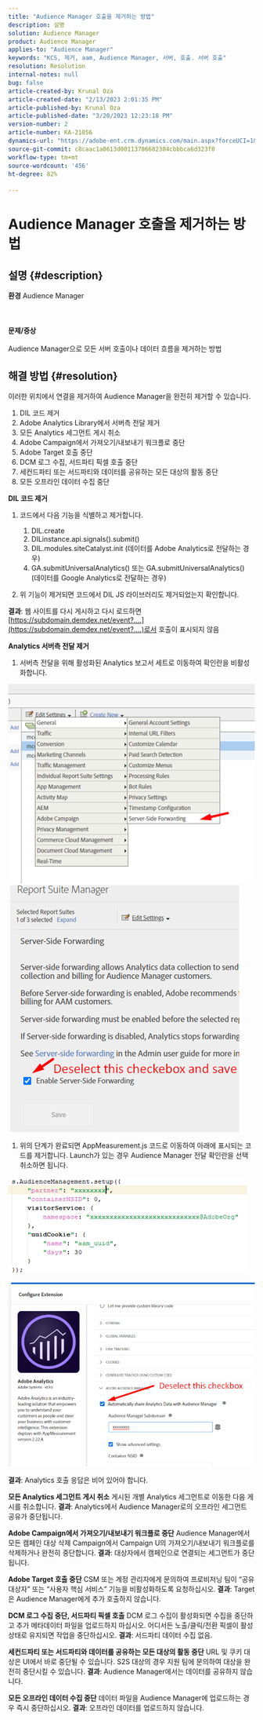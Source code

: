```yaml
---
title: "Audience Manager 호출을 제거하는 방법"
description: 설명
solution: Audience Manager
product: Audience Manager
applies-to: "Audience Manager"
keywords: "KCS, 제거, aam, Audience Manager, 서버, 호출. 서버 호출"
resolution: Resolution
internal-notes: null
bug: false
article-created-by: Krunal Oza
article-created-date: "2/13/2023 2:01:35 PM"
article-published-by: Krunal Oza
article-published-date: "3/20/2023 12:23:18 PM"
version-number: 2
article-number: KA-21056
dynamics-url: "https://adobe-ent.crm.dynamics.com/main.aspx?forceUCI=1&pagetype=entityrecord&etn=knowledgearticle&id=7560afe7-a6ab-ed11-aad1-6045bd006793"
source-git-commit: c8caac1a0613d00113786682304cbbbca6d323f0
workflow-type: tm+mt
source-wordcount: '456'
ht-degree: 82%

---
```


# Audience Manager 호출을 제거하는 방법

## 설명 {#description}

<b>환경</b>
Audience Manager
<br><br> <br><br><b>문제/증상</b><br><br>Audience Manager으로 모든 서버 호출이나 데이터 흐름을 제거하는 방법<br>

## 해결 방법 {#resolution}


이러한 위치에서 연결을 제거하여 Audience Manager을 완전히 제거할 수 있습니다.

1. DIL 코드 제거
2. Adobe Analytics Library에서 서버측 전달 제거
3. 모든 Analytics 세그먼트 게시 취소
4. Adobe Campaign에서 가져오기/내보내기 워크플로 중단
5. Adobe Target 호출 중단
6. DCM 로그 수집, 서드파티 픽셀 호출 중단
7. 세컨드파티 또는 서드파티와 데이터를 공유하는 모든 대상의 활동 중단
8. 모든 오프라인 데이터 수집 중단




<b>DIL 코드 제거</b>

1. 코드에서 다음 기능을 식별하고 제거합니다.

   1. DIL.create
   2. DILinstance.api.signals().submit()
   3. DIL.modules.siteCatalyst.init (데이터를 Adobe Analytics로 전달하는 경우)
   4. GA.submitUniversalAnalytics() 또는 GA.submitUniversalAnalytics() (데이터를 Google Analytics로 전달하는 경우)
2. 위 기능이 제거되면 코드에서 DIL JS 라이브러리도 제거되었는지 확인합니다.


<b>결과</b>: 웹 사이트를 다시 게시하고 다시 로드하면 [https://subdomain.demdex.net/event?....](https://subdomain.demdex.net/event?....)로서 호출이 표시되지 않음



<b>Analytics 서버측 전달 제거</b>

1. 서버측 전달을 위해 활성화된 Analytics 보고서 세트로 이동하여 확인란을 비활성화합니다.


![](assets/8a6b5fd5-676c-ed11-9562-6045bd006239.png) ![](assets/8d6b5fd5-676c-ed11-9562-6045bd006239.png)

1. 위의 단계가 완료되면 AppMeasurement.js 코드로 이동하여 아래에 표시되는 코드를 제거합니다. Launch가 있는 경우 Audience Manager 전달 확인란을 선택 취소하면 됩니다.


![](assets/8c6b5fd5-676c-ed11-9562-6045bd006239.png)             ![](assets/8b6b5fd5-676c-ed11-9562-6045bd006239.png)

<b>결과</b>: Analytics 호출 응답은 비어 있어야 합니다.

<b>모든 Analytics 세그먼트 게시 취소</b>
게시된 개별 Analytics 세그먼트로 이동한 다음 게시를 취소합니다.
<b>결과</b>: Analytics에서 Audience Manager로의 오프라인 세그먼트 공유가 중단됩니다.

<b>Adobe Campaign에서 가져오기/내보내기 워크플로 중단</b>
Audience Manager에서 모든 캠페인 대상 삭제
Campaign에서 Campaign U의 가져오기/내보내기 워크플로를 삭제하거나 완전히 중단합니다.
<b>결과</b>: 대상자에서 캠페인으로 연결되는 세그먼트가 중단됩니다.

<b>Adobe Target 호출 중단</b>
CSM 또는 계정 관리자에게 문의하여 프로비저닝 팀이 “공유 대상자” 또는 “사용자 핵심 서비스” 기능을 비활성화하도록 요청하십시오.
<b>결과</b>: Target은 Audience Manager에게 추가 호출하지 않습니다.

<b>DCM 로그 수집 중단, 서드파티 픽셀 호출</b>
DCM 로그 수집이 활성화되면 수집을 중단하고 추가 메타데이터 파일을 업로드하지 마십시오.
어디서든 노출/클릭/전환 픽셀이 활성 상태로 유지되면 작업을 중단하십시오.
<b>결과</b>: 서드파티 데이터 수집 없음.

<b>세컨드파티 또는 서드파티와 데이터를 공유하는 모든 대상의 활동 중단</b>
URL 및 쿠키 대상은 UI에서 바로 중단될 수 있습니다.
S2S 대상의 경우 지원 팀에 문의하여 대상을 완전히 중단시킬 수 있습니다.
<b>결과</b>: Audience Manager에서는 데이터를 공유하지 않습니다.

<b>모든 오프라인 데이터 수집 중단</b>
데이터 파일을 Audience Manager에 업로드하는 경우 즉시 중단하십시오.
<b>결과</b>: 오프라인 데이터를 업로드하지 않습니다.
